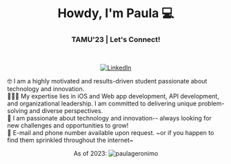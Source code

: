 <h1 align="center"> Howdy, I'm Paula 💻 </h1>

<h3 align="center">  TAMU'23   | Let's Connect!  </h3> <br>
<p align="center"> 
<a href="https://www.linkedin.com/in/~pau/"><img alt="LinkedIn" src="https://img.shields.io/badge/-Paula_Geronimo-blue?style=flat-square&logo=Linkedin&logoColor=white&link=https://www.linkedin.com/in/~pau/"></a>
</p>

🤓 I am a highly motivated and results-driven student passionate about technology and innovation.
<br>
👩🏽‍💻 My expertise lies in iOS and Web app development, API development, and organizational leadership. I am committed to delivering unique problem-solving and diverse perspectives.
<br>
🌱 I am passionate about technology and innovation-- always looking for new challenges and opportunities to grow!
<br>
👤 E-mail and phone number available upon request. ~or if you happen to find them sprinkled throughout the internet~
<br>

<p align="center"> As of 2023: <img src="https://komarev.com/ghpvc/?username=paulageronimo" alt="paulageronimo" /> </p>
